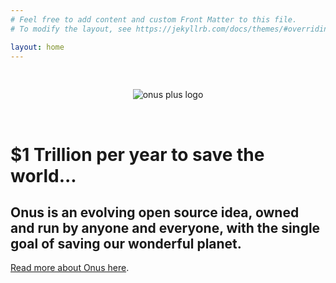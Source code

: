 ```yaml
---
# Feel free to add content and custom Front Matter to this file.
# To modify the layout, see https://jekyllrb.com/docs/themes/#overriding-theme-defaults

layout: home
---
```

<br />
<p align="center">
  <img src="/assets/img/onus-logo.jpg" alt="onus plus logo" >
</p>
<br />

# $1 Trillion per year to save the world...

## Onus is an evolving open source idea, owned and run by anyone and everyone, with the single goal of saving our wonderful planet.

[Read more about Onus here][about].

<br />

[about]: /about


